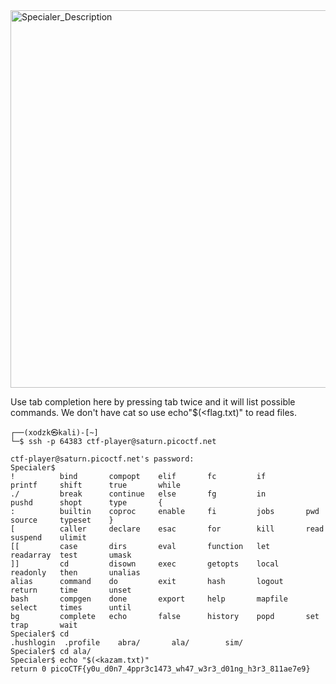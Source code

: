 <img width="604" alt="Specialer_Description" src="https://github.com/sahinyurek/picoCTF-writeups/assets/62119201/c919e9fb-9aa8-4b45-a292-cde9d2d09e88">

Use tab completion here by pressing tab twice and it will list possible commands. We don't have cat so use echo"$(<flag.txt)" to read files.

```shell
┌──(xodzk㉿kali)-[~]
└─$ ssh -p 64383 ctf-player@saturn.picoctf.net

ctf-player@saturn.picoctf.net's password: 
Specialer$ 
!          bind       compopt    elif       fc         if         printf     shift      true       while
./         break      continue   else       fg         in         pushd      shopt      type       {
:          builtin    coproc     enable     fi         jobs       pwd        source     typeset    }
[          caller     declare    esac       for        kill       read       suspend    ulimit     
[[         case       dirs       eval       function   let        readarray  test       umask      
]]         cd         disown     exec       getopts    local      readonly   then       unalias    
alias      command    do         exit       hash       logout     return     time       unset      
bash       compgen    done       export     help       mapfile    select     times      until      
bg         complete   echo       false      history    popd       set        trap       wait
Specialer$ cd 
.hushlogin  .profile    abra/       ala/        sim/
Specialer$ cd ala/
Specialer$ echo "$(<kazam.txt)"
return 0 picoCTF{y0u_d0n7_4ppr3c1473_wh47_w3r3_d01ng_h3r3_811ae7e9}
```
